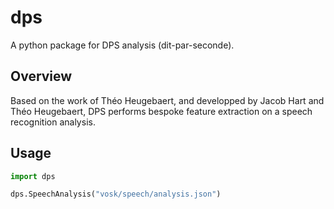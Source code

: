 # dps

A python package for DPS analysis (dit-par-seconde).

## Overview

Based on the work of Théo Heugebaert, and developped by Jacob Hart and Théo Heugebaert, DPS performs bespoke feature extraction on a speech recognition analysis.

## Usage

```python
import dps

dps.SpeechAnalysis("vosk/speech/analysis.json")
```